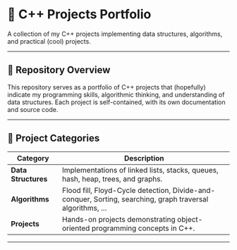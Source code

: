 # 🧠 C++ Projects Portfolio

A collection of my C++ projects implementing data structures, algorithms, and practical (cool) projects.

---

## 📂 Repository Overview

This repository serves as a portfolio of C++ projects that (hopefully) indicate my programming skills, algorithmic thinking, and understanding of data structures. Each project is self-contained, with its own documentation and source code.

---

## 🧩 Project Categories

| Category | Description |
|-----------|--------------|
| **Data Structures** | Implementations of linked lists, stacks, queues, hash, heap, trees, and graphs. |
| **Algorithms** | Flood fill, Floyd-Cycle detection, Divide-and-conquer, Sorting, searching, graph traversal algorithms, ... |
| **Projects** | Hands-on projects demonstrating object-oriented programming concepts in C++. |

---

